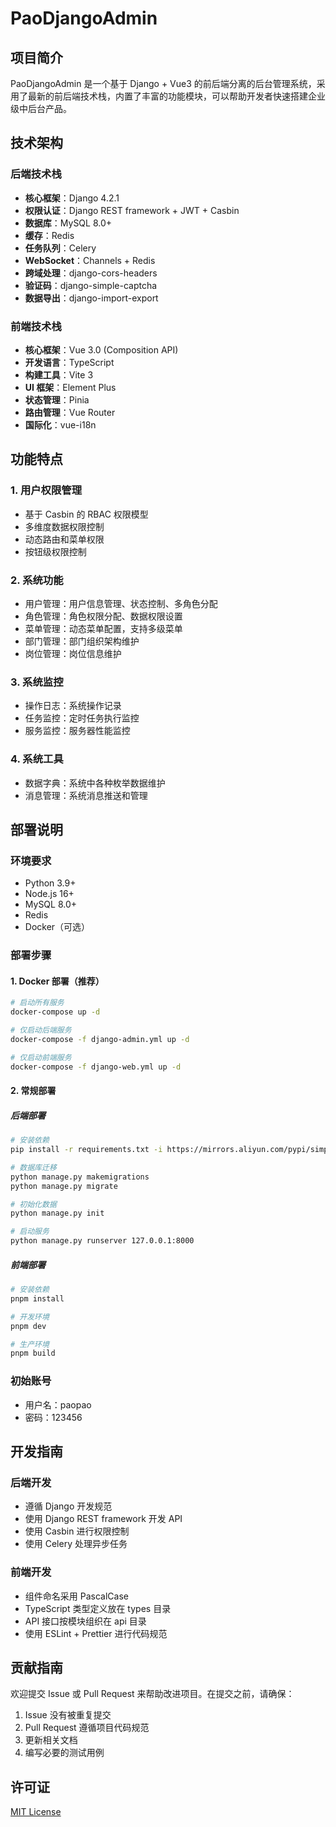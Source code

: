 
# PaoDjangoAdmin

## 项目简介

PaoDjangoAdmin 是一个基于 Django + Vue3 的前后端分离的后台管理系统，采用了最新的前后端技术栈，内置了丰富的功能模块，可以帮助开发者快速搭建企业级中后台产品。

## 技术架构

### 后端技术栈

- **核心框架**：Django 4.2.1
- **权限认证**：Django REST framework + JWT + Casbin
- **数据库**：MySQL 8.0+
- **缓存**：Redis
- **任务队列**：Celery
- **WebSocket**：Channels + Redis
- **跨域处理**：django-cors-headers
- **验证码**：django-simple-captcha
- **数据导出**：django-import-export

### 前端技术栈

- **核心框架**：Vue 3.0 (Composition API)
- **开发语言**：TypeScript
- **构建工具**：Vite 3
- **UI 框架**：Element Plus
- **状态管理**：Pinia
- **路由管理**：Vue Router
- **国际化**：vue-i18n

## 功能特点

### 1. 用户权限管理
- 基于 Casbin 的 RBAC 权限模型
- 多维度数据权限控制
- 动态路由和菜单权限
- 按钮级权限控制

### 2. 系统功能
- 用户管理：用户信息管理、状态控制、多角色分配
- 角色管理：角色权限分配、数据权限设置
- 菜单管理：动态菜单配置，支持多级菜单
- 部门管理：部门组织架构维护
- 岗位管理：岗位信息维护

### 3. 系统监控
- 操作日志：系统操作记录
- 任务监控：定时任务执行监控
- 服务监控：服务器性能监控

### 4. 系统工具
- 数据字典：系统中各种枚举数据维护
- 消息管理：系统消息推送和管理

## 部署说明

### 环境要求
- Python 3.9+
- Node.js 16+
- MySQL 8.0+
- Redis
- Docker（可选）

### 部署步骤

#### 1. Docker 部署（推荐）

```bash
# 启动所有服务
docker-compose up -d

# 仅启动后端服务
docker-compose -f django-admin.yml up -d

# 仅启动前端服务
docker-compose -f django-web.yml up -d
```

#### 2. 常规部署

##### 后端部署
```bash
# 安装依赖
pip install -r requirements.txt -i https://mirrors.aliyun.com/pypi/simple/

# 数据库迁移
python manage.py makemigrations
python manage.py migrate

# 初始化数据
python manage.py init

# 启动服务
python manage.py runserver 127.0.0.1:8000
```

##### 前端部署
```bash
# 安装依赖
pnpm install

# 开发环境
pnpm dev

# 生产环境
pnpm build
```

### 初始账号
- 用户名：paopao
- 密码：123456

## 开发指南

### 后端开发
- 遵循 Django 开发规范
- 使用 Django REST framework 开发 API
- 使用 Casbin 进行权限控制
- 使用 Celery 处理异步任务

### 前端开发
- 组件命名采用 PascalCase
- TypeScript 类型定义放在 types 目录
- API 接口按模块组织在 api 目录
- 使用 ESLint + Prettier 进行代码规范

## 贡献指南

欢迎提交 Issue 或 Pull Request 来帮助改进项目。在提交之前，请确保：

1. Issue 没有被重复提交
2. Pull Request 遵循项目代码规范
3. 更新相关文档
4. 编写必要的测试用例

## 许可证

[MIT License](LICENSE)
